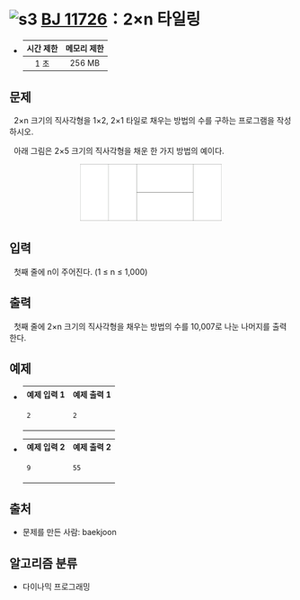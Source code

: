 # <img alt="s3" src="https://d2gd6pc034wcta.cloudfront.net/tier/8.svg" width="16" /> [BJ 11726](https://www.acmicpc.net/problem/11726)：2×n 타일링

- | 시간 제한 | 메모리 제한 |
  | :-------: | :---------: |
  |   1 초    |   256 MB    |

## 문제

&nbsp; 2×n 크기의 직사각형을 1×2, 2×1 타일로 채우는 방법의 수를 구하는 프로그램을 작성하시오.

&nbsp; 아래 그림은 2×5 크기의 직사각형을 채운 한 가지 방법의 예이다.

<p align=center>
<img src="./asset/00.png" alt="00" style="max-width: 50%; height: auto;" />
</p>

## 입력

&nbsp; 첫째 줄에 n이 주어진다. (1 ≤ n ≤ 1,000)

## 출력

&nbsp; 첫째 줄에 2×n 크기의 직사각형을 채우는 방법의 수를 10,007로 나눈 나머지를 출력한다.

## 예제

- <table>
  <tr>
  <th align="center">예제 입력 1</th>
  <th align="center">예제 출력 1</th>
  </tr>
  <tr>
  <td valign="top">

  ```txt
  2
  ```

  </td>
  <td valign="top">

  ```txt
  2
  ```

  </td>
  </tr>
  </table>

- <table>
  <tr>
  <th align="center">예제 입력 2</th>
  <th align="center">예제 출력 2</th>
  </tr>
  <tr>
  <td valign="top">

  ```txt
  9
  ```

  </td>
  <td valign="top">

  ```txt
  55
  ```

  </td>
  </tr>
  </table>

## 출처

- 문제를 만든 사람: baekjoon

## 알고리즘 분류

- 다이나믹 프로그래밍
